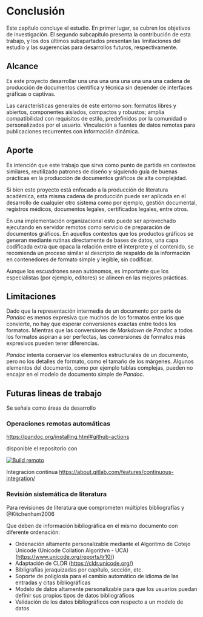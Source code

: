 
# Conclusión

Este capítulo concluye el estudio. En primer lugar, se cubren los
objetivos de investigación. El segundo subcapítulo presenta la contribución de
esta trabajo, y los dos últimos subapartados presentan las limitaciones del
estudio y las sugerencias para desarrollos futuros, respectivamente.

## Alcance

Es este proyecto desarrollar una una una una una una una una cadena de
producción de documentos científica y técnica sin depender de interfaces
gráficas o captivas.

Las características generales de este entorno son: formatos libres y abiertos,
componentes aislados, compactos y robustos; amplia compatibilidad con
requisitos de estilo, predefinidos por la comunidad o personalizados por el
usuario. Vinculación a fuentes de datos remotas para publicaciones recurrentes
con información dinámica.

## Aporte

Es intención que este trabajo que sirva como punto de partida en contextos
similares, reutilizado patrones de diseño y siguiendo guía de buenas prácticas
en la producción de documentos gráficos de alta complejidad.

Si bien este proyecto está enfocado a la producción de literatura académica,
esta misma cadena de producción puede ser aplicada en el desarrollo de
cualquier otro sistema como por ejemplo, gestión documental, registros médicos,
documentos legales, certificados legales, entre otros.

En una implementación organizacional esto puede ser aprovechado ejecutando en
servidor remotos como servicio de preparación de documentos gráficos.  En
aquellos contextos que los productos gráficos se generan mediante rutinas
directamente de bases de datos, una capa codificada extra que opaca la relación
entre el interprete y el contenido, se recomienda un proceso similar al
descripto de respaldo de la información en contenedores de formato simple y
legible, sin codificar.

Aunque los escuadrones sean autónomos, es importante que los especialistas (por
ejemplo, editores) se alineen en las mejores prácticas.

## Limitaciones

Dado que la representación intermedia de un documento por parte de _Pandoc_ es
menos expresiva que muchos de los formatos entre los que convierte, no hay que
esperar conversiones exactas entre todos los formatos.  Mientras que las
conversiones de _Markdown_ de _Pandoc_ a todos los formatos aspiran a ser
perfectas, las conversiones de formatos más expresivos pueden tener
diferencias.

_Pandoc_ intenta conservar los elementos estructurales de un documento, pero no
los detalles de formato, como el tamaño de los márgenes. Algunos elementos
del documento, como por ejemplo tablas complejas, pueden no encajar en el
modelo de documento simple de _Pandoc_. 

## Futuras lineas de trabajo

Se señala como áreas de desarrollo 

### Operaciones remotas automáticas

https://pandoc.org/installing.html#github-actions

disponible el repositorio con

[![Build remoto](https://github.com/lifofernandez/thesis-sandbox/actions/workflows/main.yml/badge.svg)](https://github.com/lifofernandez/thesis-sandbox/actions/workflows/main.yml)

Integracion continua
https://about.gitlab.com/features/continuous-integration/


### Revisión sistemática de literatura

Para revisiones de literatura que comprometen múltiples bibliografías y
@Kitchenham2006

Que deben de información bibliográfica en el mismo documento con diferente
ordenación:

- Ordenación altamente personalizable mediante el Algoritmo de Cotejo Unicode (Unicode Collation Algorithm - UCA) (https://www.unicode.org/reports/tr10/)
- Adaptación de CLDR (https://cldr.unicode.org/)
- Bibligrafías jeraquizadas por capítulo, sección, etc.
- Soporte de poliglosia para el cambio automático de idioma de las entradas y citas bibliográficas
- Modelo de datos altamente personalizable para que los usuarios puedan definir sus propios tipos de datos bibliográficos
- Validación de los datos bibliográficos con respecto a un modelo de datos


